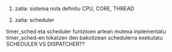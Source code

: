 1. zatia: sistema
    nola definitu CPU, CORE, THREAD

2. zatia: scheduler

timer_sched eta scheduler funtzioen artean mutexa inplementatu
    timer_sched-en tokatzen den bakoitzean schedulerra exekutatu
    SCHEDULER VS DISPATCHER??
